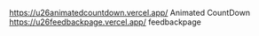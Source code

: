 https://u26animatedcountdown.vercel.app/     Animated CountDown
https://u26feedbackpage.vercel.app/ feedbackpage
